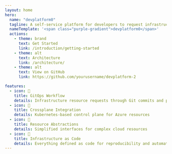 ```yaml
---
layout: home
hero:
  name: "devplatform0"
  tagline: A self-service platform for developers to request infrastructure resources
  nameTemplate: '<span class="purple-gradient">devplatform0</span>'
  actions:
    - theme: brand
      text: Get Started
      link: /introduction/getting-started
    - theme: alt
      text: Architecture
      link: /architecture/
    - theme: alt
      text: View on GitHub
      link: https://github.com/yourusername/devplatform-2

features:
  - icon: 🚀
    title: GitOps Workflow
    details: Infrastructure resource requests through Git commits and pull requests
  - icon: 🔄
    title: Crossplane Integration
    details: Kubernetes-based control plane for Azure resources
  - icon: 🧩
    title: Resource Abstractions
    details: Simplified interfaces for complex cloud resources
  - icon: 🔧
    title: Infrastructure as Code
    details: Everything defined as code for reproducibility and automation
---
```

